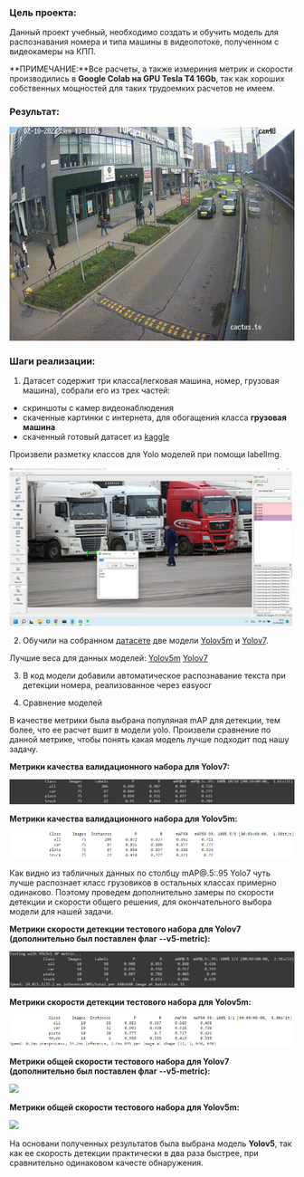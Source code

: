 ### Цель проекта:
Данный проект учебный, необходимо создать и обучить модель для распознавания номера и типа машины в видеопотоке, полученном с видеокамеры на КПП.

**ПРИМЕЧАНИЕ:**Все расчеты, а также измериния метрик и скорости производились в **Google Colab на GPU Tesla T4 16Gb**, так как хороших собственных мощностей для таких трудоемких расчетов не имеем.

### Результат:
<p align="center"><img src="./helpers/cars-2.gif"\></p>

### Шаги реализации:
1) Датасет содержит три класса(легковая машина, номер, грузовая машина), собрали его из трех частей: 
* скриншоты с камер видеонаблюдения
* скаченные картинки с интернета, для обогащения класса **грузовая машина**
* скаченный готовый датасет из [kaggle](https://www.kaggle.com/datasets/andrewmvd/car-plate-detection)

Произвели разметку классов для Yolo моделей при помощи labelImg.

<a href="./helpers/labelimg.png"><img src="./helpers/labelimg.png" style="width: 500px; max-width: 100%; height: auto" title="Click for the larger version." /></a>

2) Обучили на собранном [датасете](https://www.kaggle.com/datasets/kirillpribludenko/number-plates-50-russain-50-others) две модели [Yolov5m](yolov5m.ipynb) и [Yolov7](ALPR.ipynb). 

Лучшие веса для данных моделей:
[Yolov5m](https://drive.google.com/file/d/1htNcnFONfzpevnFL5iw3OpycEK3tG71m/view?usp=sharing)
[Yolov7](https://drive.google.com/file/d/1e5QTOn7kLk5ekQHyR8343c90Hhw3FAEy/view?usp=sharing)

3) В код модели добавили автоматическое распознавание текста при детекции номера, реализованное через easyocr

4) Сравнение моделей

В качестве метрики была выбрана популяная mAP для детекции, тем более, что ее расчет вшит в модели yolo. Произвели сравнение по данной метрике, чтобы понять какая модель лучше подходит под нашу задачу.

**Метрики качества валидационного набора для Yolov7:**
<p align="left"><img src="./helpers/yolo7_val.png"\></p>

**Метрики качества валидационного набора для Yolov5m:**
<p align="left"><img src="./helpers/yolov5m_val1.png"\></p>

Как видно из табличных данных по столбцу mAP@.5:.95 Yolo7 чуть лучше распознает класс грузовиков в остальных классах примерно одинаково. Поэтому проведем дополнительно замеры по скорости детекции и скорости общего решения, для окончательного выбора модели для нашей задачи.

**Метрики скорости детекции тестового набора для Yolov7 (дополнительно был поставлен флаг --v5-metric):**
<p align="left"><img src="./helpers/yolo7_test_s.png"\></p>

**Метрики скорости детекции тестового набора для Yolov5m:**
<p align="left"><img src="./helpers/yolov5m_test.png"\></p>

**Метрики общей скорости тестового набора для Yolov7 (дополнительно был поставлен флаг --v5-metric):**
<p align="left"><img src="./helpers/yolo7_test_total.png"\></p>

**Метрики общей скорости тестового набора для Yolov5m:**
<p align="left"><img src="./helpers/yolov5m_test_total.png"\></p>

На основани полученных результатов была выбрана модель **Yolov5**, так как ее скорость детекции практически в два раза быстрее, при сравнительно одинаковом качесте обнаружения.